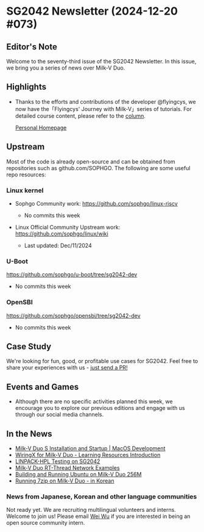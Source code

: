 # SG2042 Newsletter (2024-12-20 #073)

## Editor's Note

Welcome to the seventy-third issue of the SG2042 Newsletter. In this issue, we bring you a series of news over Milk-V Duo.

## Highlights

+ Thanks to the efforts and contributions of the developer @flyingcys, we now have the「Flyingcys' Journey with Milk-V」series of tutorials. For detailed course content, please refer to the [column](https://www.zhihu.com/column/c_1727634138704801792).

  [Personal Homepage](https://www.zhihu.com/people/flyingcys)

## Upstream

Most of the code is already open-source and can be obtained from repositories such as github.com/SOPHGO. The following are some useful repo resources:

### Linux kernel

+ Sophgo Community work: https://github.com/sophgo/linux-riscv

  + No commits this week

+ Linux Official Community Upstream work: https://github.com/sophgo/linux/wiki

  + Last updated: Dec/11/2024


### U-Boot

https://github.com/sophgo/u-boot/tree/sg2042-dev

+ No commits this week

### OpenSBI

https://github.com/sophgo/opensbi/tree/sg2042-dev

+ No commits this week

## Case Study

We're looking for fun, good, or profitable use cases for SG2042. Feel free to share your experiences with us - [just send a PR!](https://github.com/sophgocommunity/SG2042-Newsletter/pulls)

## Events and Games

+ Although there are no specific activities planned this week, we encourage you to explore our previous editions and engage with us through our social media channels.


## In the News

+ [Milk-V Duo S Installation and Startup | MacOS Development][news-1]
+ [WiringX for Milk-V Duo - Learning Resources Introduction][news-2]
+ [LINPACK-HPL Testing on SG2042][news-3]
+ [Milk-V Duo RT-Thread Network Examples][news-4]
+ [Building and Running Ubuntu on Milk-V Duo 256M][news-5]
+ [Running 7zip on Milk-V Duo - in Korean][news-6]

[news-1]:https://www.bilibili.com/video/BV1U5qqYUEAm
[news-2]:https://www.bilibili.com/video/BV1m4BKYAE1V
[news-3]:https://zhuanlan.zhihu.com/p/13479827849
[news-4]:https://zhuanlan.zhihu.com/p/715167940
[news-5]:https://zhuanlan.zhihu.com/p/12544487582
[news-6]:https://x.com/HwaN5e/status/1869306472536146408

### News from Japanese, Korean and other language communities

Not ready yet. We are recruiting multilingual volunteers and interns. Welcome to join us! Please email [Wei Wu](mailto:wuwei2016@iscas.ac.cn) if you are interested in being an open source community intern.